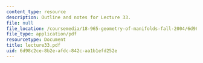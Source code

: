 ```yaml
---
content_type: resource
description: Outline and notes for Lecture 33.
file: null
file_location: /coursemedia/18-965-geometry-of-manifolds-fall-2004/6d98c2ce8b2eafdc842caa1b1efd252e_lecture33.pdf
file_type: application/pdf
resourcetype: Document
title: lecture33.pdf
uid: 6d98c2ce-8b2e-afdc-842c-aa1b1efd252e
---
```

